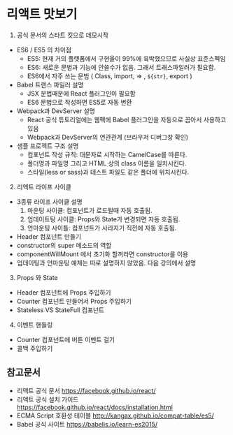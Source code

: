 # 리액트 맛보기 
1. 공식 문서의 스타트 킷으로 데모시작 
 - ES6 / ES5 의 차이점 
   - ES5: 현재 거의 플랫폼에서 구현율이 99%에 육박했으므로 사실상 표준스펙임 
   - ES6: 새로운 문법과 기능에 안쓸수가 없음. 그래서 트래스파일러가 필요함.
   - ES6에서 자주 쓰는 문법 ( Class, import, => , `${str}`, export )
 - Babel 트랜스 파일러 설명
   - JSX 문법때문에 React 플러그인이 필요함
   - ES6 문법으로 작성하면 ES5로 자동 변환 
 - Webpack과 DevServer 설명 
   - React 공식 튜토리얼에는 웹펙에 Babel 플러그인을 자동으로 꼽아서 사용하고 있음 
   - Webpack과 DevServer의 연관관계 (브라우저 디버그창 확인)
 - 샘플 프로젝트 구조 설명 
   - 컴포넌트 작성 규칙: 대문자로 시작하는 CamelCase를 따른다. 
   - 폴더명과 파일명 그리고 HTML 상의 class 이름을 일치시킨다. 
   - 스타일(less or sass)과 테스트 파일도 같은 폴더에 위치시킨다.

2. 리액트 라이프 사이클 
 - 3종류 라이프 사이클 설명
   1. 마운팅 사이클: 컴포넌트가 로드될때 자동 호출됨.
   1. 업데이트팅 사이클: Props와 State가 변경되면 자동 호출됨. 
   1. 언마운팅 사이틀: 컴포넌트가 사라지기 직전에 자동 호출됨. 
 - Header 컴포넌트 만들기 
 - constructor의 super 메소드의 역할 
 - componentWillMount 에서 초기화 할꺼라면 constructor를 이용
 - 업데이팅과 언마운팅 예제는 따로 설명하지 않았음. 다음 강의에서 설명 

3. Props 와 State
 - Header 컴포넌트에 Props 주입하기
 - Counter 컴포넌트 만들어서 Props 주입하기 
 - Stateless VS StateFull 컴포넌트 

4. 이벤트 핸들링 
 - Counter 컴포넌트에 버튼 이벤트 걸기 
 - 콜백 주입하기 


## 참고문서
 - 리액트 공식 문서 https://facebook.github.io/react/
 - 리액트 공식 설치 가이드 https://facebook.github.io/react/docs/installation.html
 - ECMA Script 호환성 테이블 http://kangax.github.io/compat-table/es5/
 - Babel 공식 사이트 https://babeljs.io/learn-es2015/

